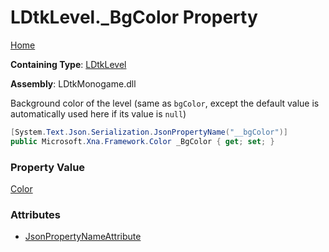 # LDtkLevel\.\_BgColor Property

[Home](../../../README.md)

**Containing Type**: [LDtkLevel](../README.md)

**Assembly**: LDtkMonogame\.dll

  
 Background color of the level \(same as `bgColor`, except the default value is automatically used here if its value is `null`\) 

```csharp
[System.Text.Json.Serialization.JsonPropertyName("__bgColor")]
public Microsoft.Xna.Framework.Color _BgColor { get; set; }
```

### Property Value

[Color](https://docs.microsoft.com/en-us/dotnet/api/microsoft.xna.framework.color)

### Attributes

* [JsonPropertyNameAttribute](https://docs.microsoft.com/en-us/dotnet/api/system.text.json.serialization.jsonpropertynameattribute)

